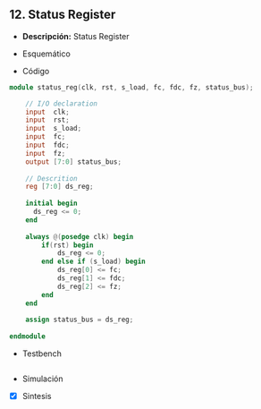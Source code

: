 ## 12. Status Register

- **Descripción:** Status Register

- Esquemático

- Código
```verilog
module status_reg(clk, rst, s_load, fc, fdc, fz, status_bus); 

	// I/O declaration
	input  clk;
	input  rst;
	input  s_load;
    input  fc;
    input  fdc;
    input  fz;
    output [7:0] status_bus;
    
	// Descrition
    reg [7:0] ds_reg;
  
    initial begin
      ds_reg <= 0;
    end
  
	always @(posedge clk) begin
		if(rst) begin
			ds_reg <= 0;
		end else if (s_load) begin 
			ds_reg[0] <= fc;
			ds_reg[1] <= fdc;
			ds_reg[2] <= fz;
		end
	end
	
	assign status_bus = ds_reg;
	
endmodule
```

 - Testbench
```verilog

```

- Simulación

- [x] Sintesis